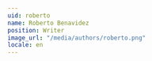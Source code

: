 ```yaml
---
uid: roberto
name: Roberto Benavidez
position: Writer
image_url: "/media/authors/roberto.png"
locale: en
---
```

